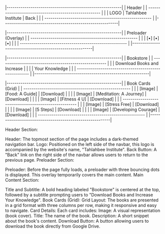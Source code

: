 |----------------------------------------------------------|
|                       Header                             |
|  ------------------------------------------------------  |
|  | LOGO  | Tahlahbee Institute              | Back      |  |
|  ------------------------------------------------------  |
|----------------------------------------------------------|

|----------------------------------------------------------|
|                     Preloader (Overlay)                  |
|  ------------------------------------------------------  |
|  |               [•]  [•]  [•]                    |  |
|  ------------------------------------------------------  |
|----------------------------------------------------------|

|----------------------------------------------------------|
|                    Bookstore                             |
|  ------------------------------------------------------  |
|  |                  Download Books and Increase       |  |
|  |                    Your Knowledge                 |  |
|  ------------------------------------------------------  |
|----------------------------------------------------------|

|----------------------------------------------------------|
|                     Book Cards (Grid)                    |
|  ------------------------------------------------------  |
|  | [Image] |  [Food: A Guide]         |  [Download]  |  |
|  | [Image] |  [Meditation: A Journey] |  [Download]  |  |
|  | [Image] |  [Fitness 4 U]           |  [Download]  |  |
|  ------------------------------------------------------  |
|  | [Image] |  [Stress Free]           |  [Download]  |  |
|  | [Image] |  [5 Steps]               |  [Download]  |  |
|  | [Image] |  [Developing Courage]    |  [Download]  |  |
|  ------------------------------------------------------  |
|----------------------------------------------------------|


Header Section:

Header:
The topmost section of the page includes a dark-themed navigation bar.
Logo:
Positioned on the left side of the navbar, this logo is accompanied by the website's name, "Tahlahbee Institute".
Back Button:
A "Back" link on the right side of the navbar allows users to return to the previous page.
Preloader Section:

Preloader:
Before the page fully loads, a preloader with three bouncing dots is displayed. This overlay temporarily covers the main content.
Main Content Section:

Title and Subtitle:
A bold heading labeled "Bookstore" is centered at the top, followed by a subtitle prompting users to "Download Books and Increase Your Knowledge".
Book Cards (Grid):
Grid Layout:
The books are presented in a grid format with three columns per row, making it responsive and easy to navigate.
Card Details:
Each card includes:
Image: A visual representation (book cover).
Title: The name of the book.
Description: A short snippet about the book's content.
Download Button: A button allowing users to download the book directly from Google Drive.